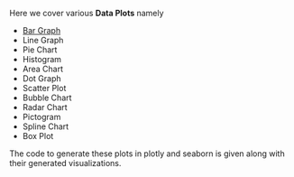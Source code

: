 Here we cover various **Data Plots** namely

- [Bar Graph](https://github.com/sameermahajan/MLWorkshop/blob/master/13.%20Visualization/Bar%20Graph.ipynb)
- Line Graph
- Pie Chart
- Histogram
- Area Chart
- Dot Graph
- Scatter Plot
- Bubble Chart
- Radar Chart
- Pictogram
- Spline Chart
- Box Plot

The code to generate these plots in plotly and seaborn is given along with their generated visualizations.
